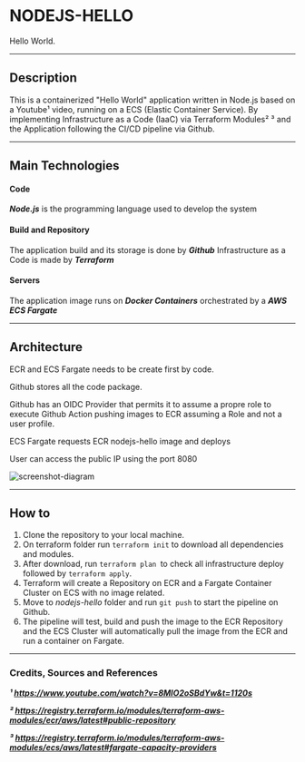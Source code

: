 # NODEJS-HELLO

Hello World.
___

## Description

This is a containerized "Hello World" application written in Node.js based on a Youtube¹ video, running on a ECS (Elastic Container Service). 
By implementing Infrastructure as a Code (IaaC) via Terraform Modules² ³ and the Application following the CI/CD pipeline via Github.


___

## Main Technologies

#### Code

***Node.js*** is the programming language used to develop the system


#### Build and Repository

The application build and its storage is done by ***Github***
Infrastructure as a Code is made by ***Terraform***

#### Servers

The application image runs on ***Docker Containers*** orchestrated by a ***AWS ECS Fargate***

___

## Architecture

ECR and ECS Fargate needs to be create first by code.

Github stores all the code package.

Github has an OIDC Provider that permits it to assume a propre role to execute Github Action pushing images to ECR assuming a Role and not a user profile.

ECS Fargate requests ECR nodejs-hello image and deploys

User can access the public IP using the port 8080


![screenshot-diagram](https://user-images.githubusercontent.com/66280558/233043946-9d32b65b-e247-4090-baf6-2f70478711db.png)

___

## How to

1. Clone the repository to your local machine.  
2. On terraform folder run `terraform init` to download all dependencies and modules.  
3. After download, run `terraform plan `to check all infrastructure deploy followed by `terraform apply`.  
4. Terraform will create a Repository on ECR and a Fargate Container Cluster on ECS with no image related.  
5. Move to *nodejs-hello* folder and run `git push` to start the pipeline on Github.  
6. The pipeline will test, build and push the image to the ECR Repository and the ECS Cluster will automatically pull the image from the ECR and run a container on Fargate.  

---

### Credits, Sources and References

***¹ https://www.youtube.com/watch?v=8MlO2oSBdYw&t=1120s***

***² https://registry.terraform.io/modules/terraform-aws-modules/ecr/aws/latest#public-repository***

***³ https://registry.terraform.io/modules/terraform-aws-modules/ecs/aws/latest#fargate-capacity-providers***
